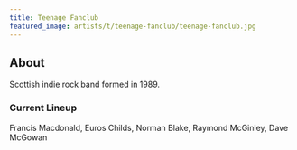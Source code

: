 ```yaml
---
title: Teenage Fanclub
featured_image: artists/t/teenage-fanclub/teenage-fanclub.jpg
---
```

## About

Scottish indie rock band formed in 1989.

### Current Lineup

Francis Macdonald, Euros Childs, Norman Blake, Raymond McGinley, Dave McGowan

